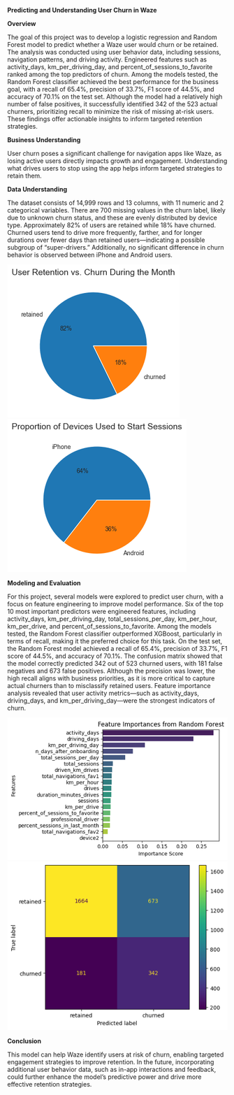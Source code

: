**Predicting and Understanding User Churn in Waze**

**Overview**

The goal of this project was to develop a logistic regression and Random Forest model to predict
whether a Waze user would churn or be retained. The analysis was conducted using user behavior data,
including sessions, navigation patterns, and driving activity. Engineered features such as activity_days,
km_per_driving_day, and percent_of_sessions_to_favorite ranked among the top predictors of churn.
Among the models tested, the Random Forest classifier achieved the best performance for the business goal,
with a recall of 65.4%, precision of 33.7%, F1 score of 44.5%, and accuracy of 70.1% on the test set.
Although the model had a relatively high number of false positives, it successfully identified 342 of
the 523 actual churners, prioritizing recall to minimize the risk of missing at-risk users.
These findings offer actionable insights to inform targeted retention strategies.

**Business Understanding**

User churn poses a significant challenge for navigation apps like Waze, as losing active users directly
impacts growth and engagement. Understanding what drives users to stop using the app helps inform targeted
strategies to retain them.

**Data Understanding**

The dataset consists of 14,999 rows and 13 columns, with 11 numeric and 2 categorical variables.
There are 700 missing values in the churn label, likely due to unknown churn status, and these are evenly
distributed by device type. Approximately 82% of users are retained while 18% have churned.
Churned users tend to drive more frequently, farther, and for longer durations over fewer days than
retained users—indicating a possible subgroup of “super-drivers.” Additionally, no significant difference
in churn behavior is observed between iPhone and Android users.

![alt text](./charts/retention_and_churn_proportion.png)
![alt text](./charts/proportion_of_devices.png)

**Modeling and Evaluation**

For this project, several models were explored to predict user churn, with a focus on feature engineering
to improve model performance. Six of the top 10 most important predictors were engineered features, including
activity_days, km_per_driving_day, total_sessions_per_day, km_per_hour, km_per_drive, and percent_of_sessions_to_favorite.
Among the models tested, the Random Forest classifier outperformed XGBoost, particularly in terms of recall,
making it the preferred choice for this task.
On the test set, the Random Forest model achieved a recall of 65.4%, precision of 33.7%, F1 score of 44.5%,
and accuracy of 70.1%. The confusion matrix showed that the model correctly predicted 342 out of 523 churned users,
with 181 false negatives and 673 false positives. Although the precision was lower, the high recall aligns
with business priorities, as it is more critical to capture actual churners than to misclassify retained users.
Feature importance analysis revealed that user activity metrics—such as activity_days, driving_days,
and km_per_driving_day—were the strongest indicators of churn.

![alt text](./charts/feature_importances.png)
![alt text](./charts/test_confusion_matrix.png)

**Conclusion**

This model can help Waze identify users at risk of churn, enabling targeted engagement strategies to improve retention.
In the future, incorporating additional user behavior data, such as in-app interactions and feedback, could further
enhance the model’s predictive power and drive more effective retention strategies.
